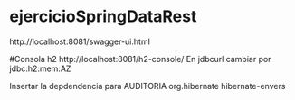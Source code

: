 # ejercicioSpringDataRest
http://localhost:8081/swagger-ui.html

#Consola h2
http://localhost:8081/h2-console/
 En jdbcurl cambiar por jdbc:h2:mem:AZ
 
 Insertar la depdendencia para AUDITORIA
<dependency>
			<groupId>org.hibernate</groupId>
   <artifactId>hibernate-envers</artifactId>
 </dependency>
